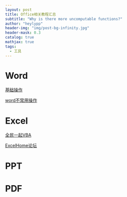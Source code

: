 ```yaml
---
layout: post
title: Office相关教程汇总
subtitle: "Why is there more uncomputable functions?"
author: "heylypp"
header-img: "img/post-bg-infinity.jpg"
header-mask: 0.3
catalog: true
mathjax: true
tags:
  - 工具
---
```


# Word

[基础操作](<https://www.zhihu.com/question/27035859/answer/621742048>)

[word不常用操作](https://www.zhihu.com/question/27035859/answer/621742048)





# Excel

[全民一起VBA](https://study.163.com/series/1001373002.htm)

[ExcelHome论坛](http://club.excelhome.net/forum.php)

# PPT





# PDF


